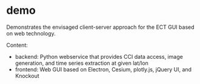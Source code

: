 # demo
Demonstrates the envisaged client-server approach for the ECT GUI based on web technology.

Content:
* backend: Python webservice that provides CCI data access, image generation, and time series extraction at given lat/lon
* frontend: Web GUI based on Electron, Cesium, plotly.js, jQuery UI, and Knockout


